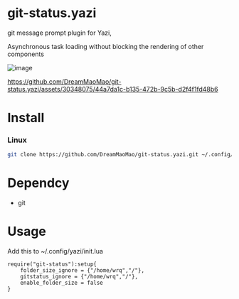 # git-status.yazi
git message prompt plugin for Yazi,

Asynchronous task loading without blocking the rendering of other components

![image](https://github.com/DreamMaoMao/git-status.yazi/assets/30348075/7eeed54b-e7b0-4eb8-bf02-5e9de84d1a7b)



https://github.com/DreamMaoMao/git-status.yazi/assets/30348075/44a7da1c-b135-472b-9c5b-d2f4f1fd48b6


# Install 

### Linux

```bash
git clone https://github.com/DreamMaoMao/git-status.yazi.git ~/.config/yazi/plugins/git-status.yazi
```

# Dependcy
- git

# Usage 

Add this to ~/.config/yazi/init.lua

```
require("git-status"):setup{
    folder_size_ignore = {"/home/wrq","/"},
    gitstatus_ignore = {"/home/wrq","/"},
    enable_folder_size = false
}
```
